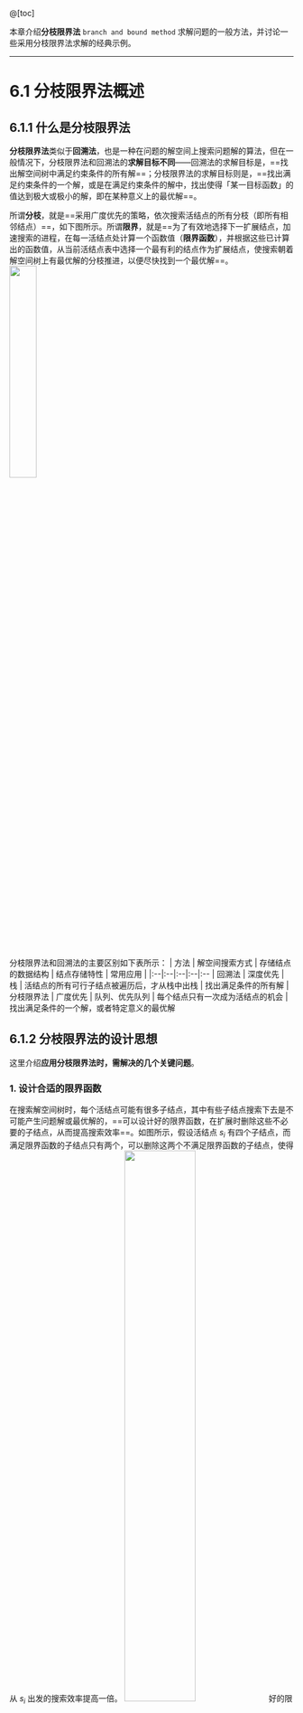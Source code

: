 @[toc]

本章介绍**分枝限界法** `branch and bound method` 求解问题的一般方法，并讨论一些采用分枝限界法求解的经典示例。


---
# 6.1 分枝限界法概述
## 6.1.1 什么是分枝限界法
**分枝限界法**类似于**回溯法**，也是一种在问题的解空间上搜索问题解的算法，但在一般情况下，分枝限界法和回溯法的**求解目标不同**——回溯法的求解目标是，==找出解空间树中满足约束条件的所有解==；分枝限界法的求解目标则是，==找出满足约束条件的一个解，或是在满足约束条件的解中，找出使得「某一目标函数」的值达到极大或极小的解，即在某种意义上的最优解==。

所谓**分枝**，就是==采用广度优先的策略，依次搜索活结点的所有分枝（即所有相邻结点）==，如下图所示。所谓**限界**，就是==为了有效地选择下一扩展结点，加速搜索的进程，在每一活结点处计算一个函数值（**限界函数**），并根据这些已计算出的函数值，从当前活结点表中选择一个最有利的结点作为扩展结点，使搜索朝着解空间树上有最优解的分枝推进，以便尽快找到一个最优解==。
<img src="https://img-blog.csdnimg.cn/d3a1f1f4da0440ac8e221290521d8328.png#pic_center" width="31%">


分枝限界法和回溯法的主要区别如下表所示：
| 方法 | 解空间搜索方式 | 存储结点的数据结构 | 结点存储特性 | 常用应用 |
|:--|:--|:--|:--|:--
| 回溯法  | 深度优先  | 栈 | 活结点的所有可行子结点被遍历后，才从栈中出栈 | 找出满足条件的所有解
| 分枝限界法 | 广度优先 | 队列、优先队列 | 每个结点只有一次成为活结点的机会 |  找出满足条件的一个解，或者特定意义的最优解


## 6.1.2 分枝限界法的设计思想
这里介绍**应用分枝限界法时，需解决的几个关键问题**。

### 1. 设计合适的限界函数
在搜索解空间树时，每个活结点可能有很多子结点，其中有些子结点搜索下去是不可能产生问题解或最优解的，==可以设计好的限界函数，在扩展时删除这些不必要的子结点，从而提高搜索效率==。如图所示，假设活结点 $s_i$ 有四个子结点，而满足限界函数的子结点只有两个，可以删除这两个不满足限界函数的子结点，使得从 $s_i$ 出发的搜索效率提高一倍。
<img src="https://img-blog.csdnimg.cn/f1849a8684454152b81442611c3a1516.png#pic_center" width="50%">
好的限界函数不仅**计算简单**，还要保证**最优解在搜索空间中**，最重要的是**能在搜索的早期，对超出目标函数的结点进行丢弃**。

限界函数设计难以找出通用的方法，需根据具体问题来分析。一般地，先要确定问题解的特性：
- **如果目标函数是求最大值**，则设计上界限界函数 $ub$（根结点的 $ub$ 值通常大于或等于最优解的 $ub$ 值），若 $s_i$ 是 $s_j$ 的双亲结点，应满足 $ub(s_i) ≥ ub(s_j)$ ，当找到一个可行解 $ub(s_k)$ 后，将所有小于 $ub(s_k)$ 的结点剪枝。
- **如果目标函数是求最小值**，则设计下界限界函数 $lb$（根结点的 $lb$ 值一定要小于或等于最优解的 $lb$ 值），若 $s_i$ 是 $s_j$ 的双亲结点，应满足 $lb(s_i) ≤ lb(s_j)$ ，当找到一个可行解 $lb(s_k)$ 后，将所有大于  $lb(s_k)$ 的结点剪枝。
<img src="https://img-blog.csdnimg.cn/2f9995701edf453884b638f9e14b751d.png#pic_center" width="3%">

### 2. 组织活结点表
根据**选择下一个扩展结点的方法**来组织活结点表，==不同的活结点表对应不同的分枝搜索方式==，常见的有**队列式分枝限界法**和**优先队列式分枝限界法**两种。

#### 1) 队列式分枝限界法
队列式分枝限界法**将活结点表组织成一个队列** `queue` ，并按照队列先进先出 `First in First Out, FIFO` 的原则，**选取下一个结点为扩展结点**。步骤如下：
（1）将根结点加入活结点队列。
（2）从活结点队中取出队头结点，作为当前扩展结点。
（3）对当前扩展结点，先从左到右地产生它的所有孩子结点，**用约束条件检查**，把所有满足约束条件的孩子结点加入活结点队列。
（4）重复步骤2和3，直到找到一个解或活结点队列为空为止。

#### 2) 优先队列式分枝限界法
优先队列式分枝限界法的主要特点是，**将活结点表组织成一个优先队列**，并**选取优先级最高的活结点成为当前扩展结点**。步骤如下：
（1）计算起始结点（根结点）的优先级，并加入优先队列（「与特定问题相关的信息」的函数值决定优先级）。
（2）从优先队列中取出优先级最高的结点，作为当前扩展结点，使搜索朝着解空间树上、可能有最优解的分枝推进，以便尽快地找出一个最优解。
（3）对当前扩展结点，先从左到右地产生它的所有孩子结点，然后**用约束条件检查**，对所有满足约束条件的孩子结点，**计算优先级并加入优先队列**。
（4）重复步骤2和3，直到找到一个解或优先队列为空为止。

==在一般情况下，结点的优先级用与该结点相关的一个数值 $p$ 来表示，如价值、费用、重量等==。最大优先队列规定 $p$ 值越大优先级越高，常用大根堆来实现；最小优先队列规定 $p$ 值越小优先级越高，常用小根堆来实现。

### 3. 确定最优解的解向量
分枝限界法在采用「广度优先遍历方式」搜索解空间树时，结点的处理是跳跃式的，回溯也不是单纯地沿着双亲结点、一层一层地向上回溯。因此，==当搜索到某个叶子结点、且该结点对应一个可行解时，如何得到对应的解向量呢？==

得到对应的解向量的方法主要有两种：
1. **对每个扩展结点，保存从根结点到该结点的路径**，即**每个结点都带有一个可能的解向量**，当找到一个可行解时，该结点中可能的解向量就是真正的解向量。==这种做法比较浪费空间，但实现起来简单==，后面的示例均采用这种方式。
如下图所示，结点编号为搜索顺序，每个结点带有一个可能的解向量，带阴影的结点为最优解结点，对应的最优解向量为 $[0, 1, 1]$ 。
![在这里插入图片描述](https://img-blog.csdnimg.cn/3eec25c1b9f54a238b9ac7ce73cf66f3.png)

2. **在搜索过程中，构建搜索经过的树结构**，此时令每个结点带有一个双亲结点指针，在求得最优解时，从叶子结点通过双亲指针不断回溯到根结点，以确定最优解的各个分量。==这种做法需保存搜索经过的树结构，每个结点增加一个指向双亲结点的指针==。
如下图所示，结点编号为搜索顺序，每个结点带有一个双亲结点指针（根结点的双亲结点指针为 $0$ 或 $-1$ ，图中虚箭头连线表示指向双亲结点的指针），带阴影的结点为最优解结点，当找到最优解时通过双亲指针找到对应的最优解向量，为 $[0, 1, 1]$ 。
![在这里插入图片描述](https://img-blog.csdnimg.cn/7542ab6466f449058cde7ba52cb1a655.png)

所以，采用分枝限界法求解的 $3$ 个关键问题如下：
**（1）如何确定合适的限界函数。
（2）如何组织待处理结点的活结点表。
（3）如何确定解向量的各个分量。**

## 6.1.3 分枝限界法的时间性能
一般情况下，在问题的解向量 $X=( x_1, x_2, \dots, x_n)$ 中，分量 $x_i\ (1≤ i ≤n)$ 的取值范围为某个有限集合 $S_i = (s_{i1}, s_{i2}, \dots, s_{ir})$ ，根结点从 $1$ 开始。因此，==问题的解空间由笛卡尔积 $S_1 × S_2× \dots ×S_n$ 构成==：
- 第一层的根结点有 $|S_1|$ 棵子树；
- 第二层有 $|S_1|$ 个结点，每个结点有 $|S_2|$ 棵子树；
- 第三层有 $|S_1 | \times |S_2|$ 个结点；
- ……
- 依次类推，第 $n + 1$ 层有 $|S_1| \times |S_2| \times \dots \times |S_n|$ 个结点，它们都是叶子结点，代表问题的所有可能解

==分枝限界法和回溯法实际上都属于穷举法，当然不能指望有很好的最坏时间复杂度。在最坏情况下，时间复杂度是指数阶==。**分枝限界法的较高效率是以付出一定代价为基础的**，其工作方式也造成了算法设计的复杂性。另外，算法要维护一个活结点表（队列），并且需要在该表中快速查找取得极值的结点，这都需要较大的存储空间，==在最坏情况下，分枝限界法需要的空间复杂度是指数阶==。

归纳起来，与回溯法相比，分枝限界法的优点是**可以更快地找到一个解或者最优解**，缺点是**要存储结点的限界值等信息，占用的内存空间较多**。另外，求解效率基本上由限界函数决定，若限界估计不好，在极端情况下将与穷举搜索没多大区别。


---
# 6.2 0/1背包问题
【问题描述】有 $n$ 个重量分别为 $\{w_1, w_2, \dots, w_n\}$ 的物品，它们的价值分别为 $\{v_1, v_2, \dots, v_n\}$ ，给定一个容量为 $W$ 的背包。设计从这些物品中选取一部分物品放入该背包的方案，每个物品要么选中要么不选中，要求选中的物品不仅能够放到背包中，而且重量和不超过 $W$ ，且具有最大的价值和。

假设一个0/1背包问题是 $n=3$ ，重量为 $w= (16, 15, 15)$ ，价值为 $v=(45, 25, 25)$ ，背包限重为 $W=30$ ，求放入背包总重量小于等于 $W$ 并且价值最大的解。
![在这里插入图片描述](https://img-blog.csdnimg.cn/59bad9d518444778972c78a16d99d273.png)
设其解向量为 $x= (x_1, x_2, x_3)$ ，其解空间树如下图所示：
![在这里插入图片描述](https://img-blog.csdnimg.cn/d928193c9e524c3f868de94b8a210d2f.png)
本节通过队列式和优先队列式两种分枝限界法，求解该问题。

## 6.2.1 采用队列式分枝限界法求解
首先不考虑限界问题，但==对左孩子采用“已选物品重量和+当前物品重量” $\le W$ 进行约束==。用 $q$ 表示队列，初始时 $q = []$ ，其求解过程如下：
1. 根结点 $A(0, 0)$ 入队，即 $q= [A]$ ，括号内的两个数分别表示此状态下装入背包的重量和价值，初始时均为 $0$ 。
2. 出队 $A$ ，其孩子 $B(16, 45),\ C(0, 0)$ 入队，$q = [B, C]$ 。
3. 出队 $B$ ，其孩子 $D(31, 70)$ 变为死结点（超重），只有子结点 $E(16, 45)$ 入队，$q = [C, E]$ 。
4. 出队 $C$ ，其孩子 $F(15, 25)$ 和 $G(0, 0)$ 入队，$q = [E, F, G]$ 。
5. 出队 $E$ ，其孩子$J(31, 70)$ 变为死结点（超重），==孩子 $K(16, 45)$ 是叶子结点，总重量 $< W$ ，为一个可行解，总价值为 $45$ ，对应的解向量为 $(1, 0, 0)$== ，$q = [F, G]$ 。
6. 出队 $F$ ，其==孩子 $L(30, 50)$ 为叶子结点，构成一个可行解，总价值为 $50$ ，解向量为 $(0, 1, 1)$== ；其==孩子 $M(15, 25)$ 为叶子结点，构成一个可行解，总价值为 $25$ ，解向量为 $(0, 1, 0)$== 。$q = [G]$ 。
7. 出队 $G$ ，其==孩子 $N(15, 25)$ 为叶子结点，构成一个可行解，总价值为 $25$ ，解向量为 $(0, 0, 1)$== ；其==孩子 $O(0, 0)$ 为叶子结点，构成一个可行解，解向量为 $(0, 0, 0)$== 。$q = []$ 。
8. 因为队列为空，算法结束。对应的搜索空间如下图所示，图中带有 $\times$ 的结点表示死结点，通过所有可行解的总价值比较，得到最优解为 $(0, 1, 1)$ ，总价值为 $50$ 。
![在这里插入图片描述](https://img-blog.csdnimg.cn/624656c4d02a4730999611251f0f74ef.png)

下面讲解算法的具体实现。这里采用STL的 `queue` 作为队列，队列中的结点类型声明如下：
```cpp
struct NodeType { // 队列中的结点类型
	int no;		  // 结点编号，从1开始
	int i;	  	  // 当前结点在搜索空间中的层次
	int w;		  // 当前结点的总重量
	int v;		  // 当前结点的总价值
	int x[MAXN];  // 当前结点包含的解向量
	double ub;    // 上界
};
```
现在设计限界函数，为了简便，设根结点为第 $0$ 层，然后各层依次递增，显然 $i = n$ 时表示叶子结点层。==由于该问题是求装入背包的最大价值，属于求最大值问题，采用上界限界设计方式==。

对于第 $i$ 层的某个结点 $e$ ，用 $e.w$ 表示结点 $e$ 已装入的总重量，用 $e.v$ 表示已装入的总价值，如果所有剩余的物品都能装入背包，那么价值的上界 $e.ub$ 显然是
$$e.v + \sum^n_{j = i + 1} v[j]$$ 如果所有剩余的物品不能全部装入背包，假设物品 $i + 1 \sim$ 物品 $k$ 能够全部装入，而物品 $k + 1$ 只能装入一部分，那么价值的上界 $e.ub$ 应该是 $$e.v + \sum^k_{j = i + 1} v[j] + (物品k+1装入的部分重量) \times (物品k+1的单位价值)$$ 这样，==每个结点实际装入背包的价值一定小于等于该上界==（需要先对数据预处理）。

例如，在上面的搜索空间图中，根结点 $A$ 的层次 $i = 0, w = 0, v = 0$ ，其 $ub = 0 + 45 + (30 - 16) \times 25 / 15 = 68$ ，为了简单，均采用取整运算；结点 $F$ 中 $w = 15, v = 25, i = 2$ ，其 $ub = 25 + (30 - 15) \times 25 / 15 = 50$ 。
 ![在这里插入图片描述](https://img-blog.csdnimg.cn/0ccd425f3eb54381920e49a75a7a9c4c.png)


对应的==求结点 $e$ 的上界 $e.ub$ 的算法==如下：
```cpp
void bound(NodeType& e) {   					// 计算分枝结点e的(价值)上界
	int i = e.i + 1;							// 考虑结点e的余下物品
	int sumw = e.w;								// 已装入的总重量
	double sumv = e.v;							// 已装入的总价值
	while ((sumw + w[i] <= W) && i <= n) {
		sumw += w[i];							// 计算背包已装入载重
		sumv += v[i]; 							// 计算背包已装入重量
		++i;
	}
	if (i <= n)									// 余下物品只能部分装入
		e.ub = sumv + (W - sumw) * v[i] / w[i];
	else										// 余下物品全部可以装入
		e.ub = sumv;
}
```
限界函数给出「每个可行结点相应的子树」可能获取的最大价值的上界。如果这个上界不比当前最优值更大，则说明相应的子树中不含问题的最优解，因此该结点可以剪去（**剪枝**）。

求解最优解的过程是：
- 先将求出上界的根结点入队，在队非空时循环；
- 出队一个结点 $e$ ，==检查其左子结点，若满足约束条件 $(e.w + w[e.i+ 1] \le W)$ ，则求出其上界、将其进队，否则该左子结点变为死结点==（左子结点选择了物品，此时不用上界来剪枝）；
- ==再检查其右子结点并求出其上界，若它是可行的（即其上界大于当前已找到可行解的最大总价值 $maxv$ ），则将该右子结点入队；否则该右子结点被剪枝，因为沿着该结点搜索下去，不可能找到一个更优的解==（右子结点没有选择物品，此时使用上界来剪枝）。
- 循环这一过程，直到队列为空。算法最后输出是最优解向量、最大总价值。

在结点 $e$ 进队时，先判断是否为叶子结点（当 $e.i = n$ 时为叶子结点），若是叶子结点，表示找到一个可行解，通过比较将最优解向量保存在 $bestx$ 中，将最大总价值保存在 $maxv$ 中，**可行解对应的结点不进队**。否则将非叶子结点进队。

对应的完整程序如下。其中采用的是**在结点进队时判断是否为叶子结点，每个叶子结点对应一个可行解**（叶结点不进队）。也可改为根结点不进队，直接扩展其子结点，然后将这些子结点进队，**出队结点 $e$ 时判断 $e$ 是否为叶子结点，从中找到最优解**。不过由于叶子结点众多，后者的效率会低许多，不建议使用。==在有些情况下，设计的限界函数满足「第一次找到的叶子结点就对应最优解」，此时一旦找到一个解就可以退出循环，不必等到队列为空==。
```cpp
#include <bits/stdc++.h>
using namespace std;
const int MAXN = 20;							// 最多可能物品数

/* 问题表示 */
int n = 3, W = 30;
int w[] = {0, 16, 15, 15};						// 重量，下标为0的元素不用
int v[] = {0, 45, 25, 25};						// 价值，下标为0的元素不用

/* 求解结果表示 */
int maxv = INT_MIN;								// 存放最大价值，初始为最小值
int bestx[MAXN];								// 存放最优解，全局变量
int total = 1;									// 解空间中的结点数累计，全局变量

struct NodeType { 								// 队列中的结点类型
	int no;		  								// 结点编号，从1开始
	int i;	  									// 当前结点在搜索空间中的层次
	int w;		  								// 当前结点的总重量
	int v;		  								// 当前结点的总价值
	int x[MAXN];  								// 当前结点包含的解向量
	double ub;    								// 上界
};

void bound(NodeType& e) {   					// 计算分枝结点e的(价值)上界
	int i = e.i + 1;							// 考虑结点e的余下物品
	int sumw = e.w;								// 已装入的总重量
	double sumv = e.v;							// 已装入的总价值
	while ((sumw + w[i] <= W) && i <= n) {
		sumw += w[i];							// 计算背包已装入载重
		sumv += v[i]; 							// 计算背包已装入价值
		++i;
	}
	if (i <= n)									// 余下物品只能部分装入
		e.ub = sumv + (W - sumw) * v[i] / w[i];
	else										// 余下物品全部可以装入
		e.ub = sumv;
}

void enQueue(NodeType e, queue<NodeType> &q) {  // 结点e进队q
	if (e.i == n) {								// 到达叶子结点
		if (e.v > maxv) {
			maxv = e.v;							// 更新最大价值
			for (int j = 1; j <= n; ++j)		// 更新最优解向量
				bestx[j] = e.x[j];
		}
	} else q.push(e);							// 非叶子结点则进队
}

void bfs() {									// 求解0/1背包的最优解
	queue<NodeType> q;							// 定义一个队列
	NodeType e, e1, e2;
	e.i = 0;									// 根结点置初值,其层次为0
	e.w = e.v = 0;
	e.no = total++;
	for (int j = 1; j <= n; ++j)				// 根结点的解向量
		e.x[j] = 0;
	bound(e);									// 求根结点的上界
	q.push(e);									// 根结点入队
	while (!q.empty()) {						// 队非空时循环
		e = q.front(); q.pop();					// 出队结点e
		if (e.w + w[e.i + 1] <= W) {			// 剪枝:检查左孩子结点
			e1.no = total++;
			e1.i = e.i + 1;
			e1.w = e.w + w[e1.i];
			e1.v = e.v + v[e1.i];
			for (int j = 1; j <= n; ++j)		// 复制解向量
				e1.x[j] = e.x[j];
			e1.x[e1.i] = 1;
			bound(e1);							// 求左孩子结点的上界
			enQueue(e1, q);						// 左孩子结点入队	
		}
		e2.no = total++;
		e2.i = e.i + 1;
		e2.w = e.w, e2.v = e.v;
		for (int j = 1; j <= n; ++j)			// 复制解向量
			e2.x[j] = e.x[j];
		e2.x[e2.i] = 0;
		bound(e2);								// 求右孩子结点的上界
		if (e2.ub > maxv)						// 若右孩子结点可行,则进队,否则被剪枝
			enQueue(e2, q);
	}
}

int main() {
	bfs();										// 调用队列式分枝限界法求0/1背包问题
	printf("分枝限界法求解0/1背包问题:\nX = [");
	for (int i = 1; i <= n; ++i)				// 输出最优解
		printf("%2d", bestx[i]);				// 输出所求X[n]数组		
	printf(" ]，装入总价值为%d\n", maxv);
	return 0;
}
```
本程序的执行结果为：
![在这里插入图片描述](https://img-blog.csdnimg.cn/828490a549af471ca59fbf98447e1832.png)
注意，上述0/1背包问题的求解过程如下图所示，图中为 $\times$ 的结点表示死结点，带阴影的结点是最优解结点，结点的编号为搜索顺序。从中看到，==由于采用队列，结点的扩展是一层一层顺序展开的，类似于广度优先搜索==。其实际搜索的结点个数为 $13$ ，由于物品个数较少，没有明显体现出限界函数的作用，当物品个数较多时，使用限界函数的效率会得到较大的提高。
![在这里插入图片描述](https://img-blog.csdnimg.cn/fed68531c8244485a78c7c7bdfefa716.png)
由于是一层层扩展的，使用上界的剪枝函数没有发挥太大的作用——因为只有上界小于最大价值 $maxv$ 时才剪枝，然而最大价值只在叶子结点处被更新、得到有意义的 $maxv$ 值……此时已经扩展到最后一层了，剪枝就没什么用处。为此，需要使用优先队列，优化分枝限界法的效率。

https://blog.csdn.net/weixin_42260102/article/details/96008327
https://blog.csdn.net/weixin_42260102/article/details/96004555
## 6.2.2 采用优先队列式分枝限界法求解    
采用优先队列式分枝限界法求解，**就是将一般的队列改为优先队列**，但必须设计限界函数，因为**优先级是以限界函数值为基础**的。此处，限界函数的设计方法与前相同。==这里用大根堆表示活结点表，取优先级为活结点所获得的价值==。

采用STL的 `priority_queue<NodeType>` 容器作为优先队列（大根堆），优先队列结点类型与6.2.1小节的相同，仅仅需要添加**比较重载函数**，即指定按什么条件优先出队，这里是**按结点的 `ub` 成员值越大、越优先出队**。为此，设计 `NodeType` 结构体的比较重载函数如下：
```cpp
bool operator<(const NodeType &s) const {
	return ub < s.ub;
}
```
对应的完整程序如下：
```cpp

```

![在这里插入图片描述](https://img-blog.csdnimg.cn/e94e13aa141446a39db917fcd3945975.png)
![在这里插入图片描述](https://img-blog.csdnimg.cn/41573cae015346d69bfe1a0ad280bd15.png)![在这里插入图片描述](https://img-blog.csdnimg.cn/fcd0e9fcbd4448a68b7725ca1550545f.png)

![在这里插入图片描述](https://img-blog.csdnimg.cn/4fec8f415bdf485c9972cec6baf9a014.png)
![在这里插入图片描述](https://img-blog.csdnimg.cn/bff842b87c0040c9b9d2ac7a2e040407.png)

```cpp
在这里插入代码片
```
![在这里插入图片描述](https://img-blog.csdnimg.cn/a5ea125afd354f20bc970b9fbc99042c.png)

---
# 6.3 图的单源最短路径
【问题描述】给定一个带权有向图 $G=<V, E>$ ，其中每条边的权是一个正整数，另外还给定 $V$ 中的一个顶点 $v$ ，称为源点。计算从源点到其他所有各顶点的最短路径长度，这里的长度是指路上各边权之和。

## 6.3.1 采用队列式分枝限界法求解
带权有向图 $G$ 采用邻接矩阵 $A$ 数组存储，
![在这里插入图片描述](https://img-blog.csdnimg.cn/54df265f35a94ea8b8ab6d58fe8f8531.png)

![图6.9](https://img-blog.csdnimg.cn/1e7c8c0d9fce4b558a1747a0726f0d2c.png)
![在这里插入图片描述](https://img-blog.csdnimg.cn/7fbb1fc4af0e43e5b57ee27ebb276894.png)![在这里插入图片描述](https://img-blog.csdnimg.cn/f4d807f548d44fa5863eb2a4c05a15d8.png)


![在这里插入图片描述](https://img-blog.csdnimg.cn/53ae62471a874c6494a5231b38d58fdd.png)
![在这里插入图片描述](https://img-blog.csdnimg.cn/72dd5c8fe9114832a17c6ada3c5a7155.png)![在这里插入图片描述](https://img-blog.csdnimg.cn/fb8e9f316c474b7ca1bdd77d3512e1c2.png)


![在这里插入图片描述](https://img-blog.csdnimg.cn/28cdf7a4afe94886b0e6b55c68ecdbfb.png)
![在这里插入图片描述](https://img-blog.csdnimg.cn/390972e51a834766a875dfdd9272bd43.png)

## 6.3.2 采用优先队列式分枝限界法求解
![在这里插入图片描述](https://img-blog.csdnimg.cn/f1621d462f564c9d96e28737dad310b6.png)
![在这里插入图片描述](https://img-blog.csdnimg.cn/19a525b65f734755a7dc004636864b4d.png)
![在这里插入图片描述](https://img-blog.csdnimg.cn/64fa7e75c798463eb19760d07aa93f0b.png)

法求解
![在这里插入图片描述](https://img-blog.csdnimg.cn/9599122d77fd44f0b17d5178e8eaae7b.png)

在后面介绍分枝限界法求解示例时，主要采用优先队列式分枝限界法求解。


---
# 6.4 任务分配问题
![在这里插入图片描述](https://img-blog.csdnimg.cn/a140ee515da24c3d810f2b308af28515.png)
![在这里插入图片描述](https://img-blog.csdnimg.cn/9136fbdc1cd9486caf11041ad3891b5c.png)![在这里插入图片描述](https://img-blog.csdnimg.cn/fd2d8b00a0eb4514a078500dca0d38e5.png)
![在这里插入图片描述](https://img-blog.csdnimg.cn/109ac80ddbd54f12af921151b0f9dff8.png)
![在这里插入图片描述](https://img-blog.csdnimg.cn/52cbdcbaa5a44656ad19cbc6460f6da7.png)


![在这里插入图片描述](https://img-blog.csdnimg.cn/3c4f63a467f44740ac4f07bd454d525b.png)


---
# 6.5 流水线作业调度问题
可用回溯法解决本问题，这里采用优先队列式分枝限界法求解。

【问题求解】作业编号为 $1 \sim n$ ，调度方案的执行步骤为 $1 \sim n$ ，解空间的每一层对应一个步骤的作业分配，根结点对应步骤 $0$（虚结点），依次为步骤 $1, 2, \dots, n$ 分配任务，叶子结点对应步骤 $n$ 。

5.9节介绍过，对于按 $1\sim n$ 顺序执行的调度方案，$f_1$ 数组表示在 $M_1$ 上执行完当前作业 $i$ 的总时间，$f_2$ 数组表示在 $M_2$ 上执行完当前作业 $i$ 的总时间，计算公式如下：
$$f_1 = f_1 + a[i] \\ f_2[i] = \max(f_1, f_2[i - 1]) + b[i]$$
![在这里插入图片描述](https://img-blog.csdnimg.cn/08365773740140408695eccecba5b053.png)

这里由于每个结点都保存了 $f_1$ 和 $f_2$ ，因此可以将 $f_2$ 数组改为单个变量。每个队列结点的类型声明如下：
```cpp

```
其中，各成员的说明如下：
- 成员 `no` 表示结点编号（从 $1$ 开始），没有实际意义，仅用于标识结点，这里仅仅对进队的结点进行顺序编号。
- 成员数组 $x$ 是对应的解向量，例如 $x[] = [1,3,0,0]$ ，表示第 $1$ 步执行作业 $1$ ，第 $2$ 步执行作业 $3$ ，第 $3, 4$ 步还没有分配作业。成员数组 $y$ 表示哪些作业已经分配，例如 $y[] = [1, 0, 1, 0]$ ，表示作业 $1, 3$ 已经分配、而作业 $2, 4$ 没有分配。
- 成员 $i$ 表示当前结点属于解空间的第 $i$ 层，即准备为第 $i$ 步分配作业；成员 $f_1$ 表示该分配方案在 $M_1$ 上执行的时间，成员 $f_2$ 表示该分配方案在 $M_2$ 上执行的时间。
- 成员 $lb$ 为当前结点对应调度方案的时间下界。

例如图6.13，对于出队结点 $e$ ，若有 $e.i = 1,\ e.f_1 = 4,\ e.f_2 = 18,\ e.lb = 19,\ x= [3, 0, 0, 0],\ y = [0, 0, 1, 0]$ ，如果在第 $2$ 步选择作业 $1\ (j = 1)$ ，对应结点为 $e1$ ，则 $e1.i = e.i + 1 = 2,\ e1.f_1 = e.f_1 + a[1] = 9,\ e1.f_2 = \max(e1.f_1, e.f_2) + b[1] = 18 + 6 = 24,\ e1.x = [3, 1, 0, 0],\ e1.y = [1, 0, 1, 0]$ 。
![在这里插入图片描述](https://img-blog.csdnimg.cn/7099db54f09c4cb58f0ac66a4c0424fa.png)
那么如何计算 $lb$ 呢？对于结点 $e1$ ，后面还有两步，只能选择作业 $2$ 和作业 $4$ ，其最少的执行时间应该为 $e1.f_1 +$ 作业 $2, 4$ 在 $M_2$ 上的时间和（这是考虑作业没有等待的情况），所以 $lb$ 定义为 $lb = e1.f_1 +$ 没有分配的作业在 $M_2$ 上执行的时间和，这里 $e1.lb= e1.f_1 +$ 作业 $2, 4$ 在 $M_2$ 上的时间和 $= 9 + 2 + 7 = 18$ 。

显然，任何一个最终调度方案的执行时间 $f_2$ 都大于等于 $lb$ ，所以优先选择 $lb$ 小的结点进行扩展是合理的。
> 由于作业是按步骤顺序分配的，所以结点中数组 $x$ 的非零值（作业编号）总是依作业的执行顺序排列在前面，以此产生最终的调度方案，因此 $f_1, f_2$ 的计算是正确的。增加数组 $y$ 的原因是，为了方便检测一个作业是否重复分配。
![在这里插入图片描述](https://img-blog.csdnimg.cn/e151634632dd4561b8971c9b369bcac2.png)

对应的求结点 $e$ 的 $lb$ 的算法如下：
```cpp

```
用 $bestf$（初始值为 $\infin$ ）存放最优调度时间，$bestx$ 数组存放当前作业最优调度，采用的剪枝原则是**仅仅扩展 $e.f_2 < bestf$ 的结点**。对应的完整程序如下：
```cpp
在这里插入代码片
```
![在这里插入图片描述](https://img-blog.csdnimg.cn/09eda523290447a1971dc6c7400cfac9.png)
![在这里插入图片描述](https://img-blog.csdnimg.cn/f1c05a24b2a34c129062153e34a438e4.png)
![在这里插入图片描述](https://img-blog.csdnimg.cn/a19009a72cab4a85b8187ca11d6c24b1.png)

上述程序的执行结果如下：
最优方案：
[3,1,4,2] 33

对于该示例，$n = 4$ ，在完整的解空间中，第 $0$ 层有 $1$ 个结点、第 $1$ 层有 $4$ 个结点，第 $2$ 层有 $4 \times 3$ 个结点，第 $3$ 层有 $4 \times 3 \times 2$ 个结点，第 $4$ 层有 $4\times 3 \times 2 \times 1$ 个结点。但采用优先队列分枝限界法求解时，扩展的结点个数为 $39$ 个，大大提高了解空间的搜索效率。

前面的算法是**对每个出队的结点判断是否为叶子结点**，如果算法改为**在扩展每个子结点后（可以扩展！）判断是否为叶子结点**，若是则生成一个解、并仅仅生成第一个解，否则该子结点进队。这一做法最后得到的解也是最优解，并且仅仅扩展 $11$ 个结点，对应的算法如下：
![在这里插入图片描述](https://img-blog.csdnimg.cn/5a43875316df4753ae4ca0a7818a92e7.png)![在这里插入图片描述](https://img-blog.csdnimg.cn/78db41b6879d499c8ec76d9f4178b24c.png)


```cpp


```



![在这里插入图片描述](https://img-blog.csdnimg.cn/6d2369bc17d247328a3e4fb446489b1c.png)

---
# 其他题目
![在这里插入图片描述](https://img-blog.csdnimg.cn/955d3fd4bd2c4871b71887784adb17d9.png)
![在这里插入图片描述](https://img-blog.csdnimg.cn/65d3d95243434bb9b0a5a06c8b3a633c.png)
![在这里插入图片描述](https://img-blog.csdnimg.cn/35b0bfb76fc247e7a6468e4b8b8b00b8.png)

![在这里插入图片描述](https://img-blog.csdnimg.cn/cf970b60f2ca40a88e3c058ae835501a.png)
![在这里插入图片描述](https://img-blog.csdnimg.cn/4b409b1767b64937bdbcf4e530f7037d.png)

